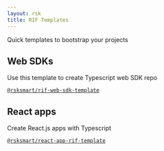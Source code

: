```yaml
---
layout: rsk
title: RIF Templates
---
```


Quick templates to bootstrap your projects

## Web SDKs

Use this template to create Typescript web SDK repo

[`@rsksmart/rif-web-sdk-template`](https://github.com/rsksmart/rif-web-sdk-template)

## React apps

Create React.js apps with Typescript

[`@rsksmart/react-app-rif-template`](https://github.com/rsksmart/react-app-rif-template)
